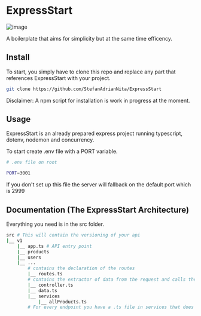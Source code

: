 # ExpressStart

![image](https://img.shields.io/badge/NodeJS-18.15.0-brightgreen/?style=for-the-badge&logo=node.js)

A boilerplate that aims for simplicity but at the same time efficency.

## Install

To start, you simply have to clone this repo and replace any part that references ExpressStart with your project.

```bash
git clone https://github.com/StefanAdrianNita/ExpressStart
```

Disclaimer: A npm script for installation is work in progress at the moment.

## Usage

ExpressStart is an already prepared express project running typescript, dotenv, nodemon and concurrency.

To start create .env file with a PORT variable.

```bash
# .env file on root

PORT=3001
```

If you don't set up this file the server will fallback on the default port which is 2999

## Documentation (The ExpressStart Architecture)

Everything you need is in the src folder.

```bash
src # This will contain the versioning of your api
|__ v1
    |__ app.ts # API entry point
    |__ products
    |__ users
    |__ ...
        # contains the declaration of the routes
        |__ routes.ts
        # contains the extractor of data from the request and calls the service
        |__ controller.ts
        |__ data.ts
        |__ services
            |__ allProducts.ts
        # For every endpoint you have a .ts file in services that does the business logic and calls the data layer using the data.ts file under the entity folder.
```
